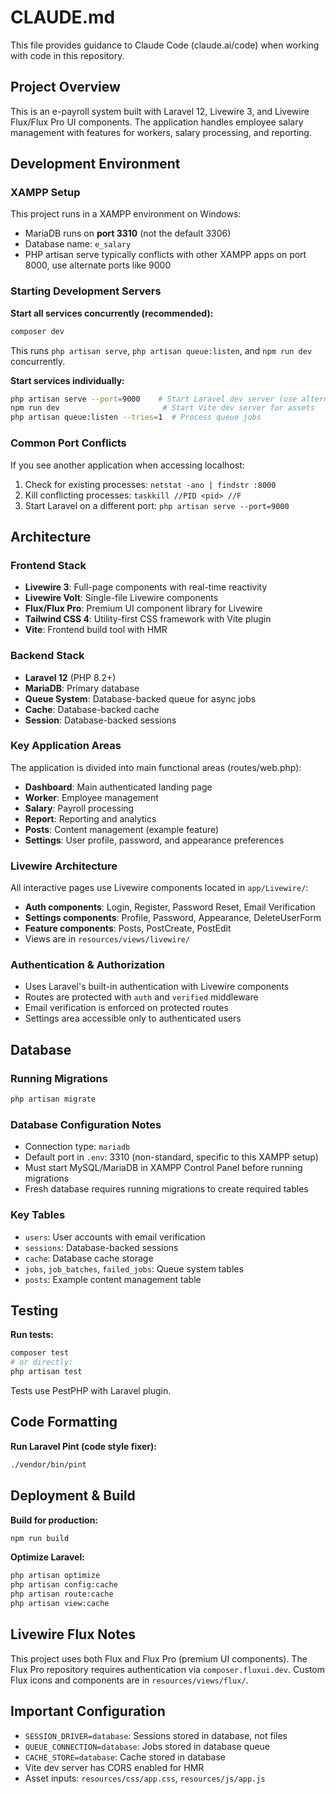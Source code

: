 # CLAUDE.md

This file provides guidance to Claude Code (claude.ai/code) when working with code in this repository.

## Project Overview

This is an e-payroll system built with Laravel 12, Livewire 3, and Livewire Flux/Flux Pro UI components. The application handles employee salary management with features for workers, salary processing, and reporting.

## Development Environment

### XAMPP Setup
This project runs in a XAMPP environment on Windows:
- MariaDB runs on **port 3310** (not the default 3306)
- Database name: `e_salary`
- PHP artisan serve typically conflicts with other XAMPP apps on port 8000, use alternate ports like 9000

### Starting Development Servers

**Start all services concurrently (recommended):**
```bash
composer dev
```
This runs `php artisan serve`, `php artisan queue:listen`, and `npm run dev` concurrently.

**Start services individually:**
```bash
php artisan serve --port=9000    # Start Laravel dev server (use alternate port to avoid conflicts)
npm run dev                       # Start Vite dev server for assets
php artisan queue:listen --tries=1  # Process queue jobs
```

### Common Port Conflicts
If you see another application when accessing localhost:
1. Check for existing processes: `netstat -ano | findstr :8000`
2. Kill conflicting processes: `taskkill //PID <pid> //F`
3. Start Laravel on a different port: `php artisan serve --port=9000`

## Architecture

### Frontend Stack
- **Livewire 3**: Full-page components with real-time reactivity
- **Livewire Volt**: Single-file Livewire components
- **Flux/Flux Pro**: Premium UI component library for Livewire
- **Tailwind CSS 4**: Utility-first CSS framework with Vite plugin
- **Vite**: Frontend build tool with HMR

### Backend Stack
- **Laravel 12** (PHP 8.2+)
- **MariaDB**: Primary database
- **Queue System**: Database-backed queue for async jobs
- **Cache**: Database-backed cache
- **Session**: Database-backed sessions

### Key Application Areas
The application is divided into main functional areas (routes/web.php):
- **Dashboard**: Main authenticated landing page
- **Worker**: Employee management
- **Salary**: Payroll processing
- **Report**: Reporting and analytics
- **Posts**: Content management (example feature)
- **Settings**: User profile, password, and appearance preferences

### Livewire Architecture
All interactive pages use Livewire components located in `app/Livewire/`:
- **Auth components**: Login, Register, Password Reset, Email Verification
- **Settings components**: Profile, Password, Appearance, DeleteUserForm
- **Feature components**: Posts, PostCreate, PostEdit
- Views are in `resources/views/livewire/`

### Authentication & Authorization
- Uses Laravel's built-in authentication with Livewire components
- Routes are protected with `auth` and `verified` middleware
- Email verification is enforced on protected routes
- Settings area accessible only to authenticated users

## Database

### Running Migrations
```bash
php artisan migrate
```

### Database Configuration Notes
- Connection type: `mariadb`
- Default port in `.env`: 3310 (non-standard, specific to this XAMPP setup)
- Must start MySQL/MariaDB in XAMPP Control Panel before running migrations
- Fresh database requires running migrations to create required tables

### Key Tables
- `users`: User accounts with email verification
- `sessions`: Database-backed sessions
- `cache`: Database cache storage
- `jobs`, `job_batches`, `failed_jobs`: Queue system tables
- `posts`: Example content management table

## Testing

**Run tests:**
```bash
composer test
# or directly:
php artisan test
```
Tests use PestPHP with Laravel plugin.

## Code Formatting

**Run Laravel Pint (code style fixer):**
```bash
./vendor/bin/pint
```

## Deployment & Build

**Build for production:**
```bash
npm run build
```

**Optimize Laravel:**
```bash
php artisan optimize
php artisan config:cache
php artisan route:cache
php artisan view:cache
```

## Livewire Flux Notes

This project uses both Flux and Flux Pro (premium UI components). The Flux Pro repository requires authentication via `composer.fluxui.dev`. Custom Flux icons and components are in `resources/views/flux/`.

## Important Configuration

- `SESSION_DRIVER=database`: Sessions stored in database, not files
- `QUEUE_CONNECTION=database`: Jobs stored in database queue
- `CACHE_STORE=database`: Cache stored in database
- Vite dev server has CORS enabled for HMR
- Asset inputs: `resources/css/app.css`, `resources/js/app.js`
